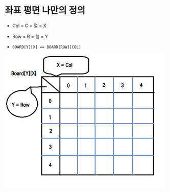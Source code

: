 # 좌표 평면 나만의 정의

- Col = C = 열 = X
- Row = R = 행 = Y

- `BOARD[Y][X] == BOARD[ROW][COL]`

![image](./image/XY.png)